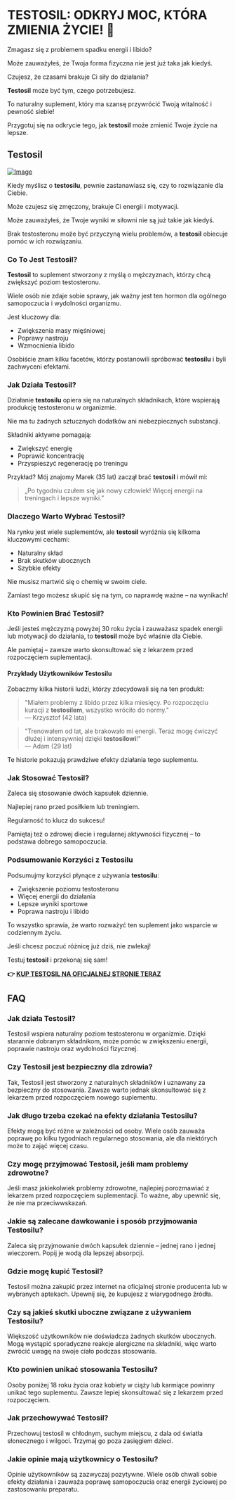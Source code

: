 # TESTOSIL: ODKRYJ MOC, KTÓRA ZMIENIA ŻYCIE! 💪

Zmagasz się z problemem spadku energii i libido? 

Może zauważyłeś, że Twoja forma fizyczna nie jest już taka jak kiedyś. 

Czujesz, że czasami brakuje Ci siły do działania? 

**Testosil** może być tym, czego potrzebujesz. 

To naturalny suplement, który ma szansę przywrócić Twoją witalność i pewność siebie! 

Przygotuj się na odkrycie tego, jak **testosil** może zmienić Twoje życie na lepsze.

## Testosil

[![Image](https://www2.sellhealth.com/258/testosil_3b_1.png)](https://gchaffi.com/0n94NR1e)

Kiedy myślisz o **testosilu**, pewnie zastanawiasz się, czy to rozwiązanie dla Ciebie. 

Może czujesz się zmęczony, brakuje Ci energii i motywacji. 

Może zauważyłeś, że Twoje wyniki w siłowni nie są już takie jak kiedyś. 

Brak testosteronu może być przyczyną wielu problemów, a **testosil** obiecuje pomóc w ich rozwiązaniu.

### Co To Jest Testosil?

**Testosil** to suplement stworzony z myślą o mężczyznach, którzy chcą zwiększyć poziom testosteronu. 

Wiele osób nie zdaje sobie sprawy, jak ważny jest ten hormon dla ogólnego samopoczucia i wydolności organizmu.

Jest kluczowy dla:

- Zwiększenia masy mięśniowej
- Poprawy nastroju
- Wzmocnienia libido

Osobiście znam kilku facetów, którzy postanowili spróbować **testosilu** i byli zachwyceni efektami.

### Jak Działa Testosil?

Działanie **testosilu** opiera się na naturalnych składnikach, które wspierają produkcję testosteronu w organizmie. 

Nie ma tu żadnych sztucznych dodatków ani niebezpiecznych substancji.

Składniki aktywne pomagają:

- Zwiększyć energię
- Poprawić koncentrację
- Przyspieszyć regenerację po treningu

Przykład? Mój znajomy Marek (35 lat) zaczął brać **testosil** i mówił mi: 
> „Po tygodniu czułem się jak nowy człowiek! Więcej energii na treningach i lepsze wyniki.”

### Dlaczego Warto Wybrać Testosil?

Na rynku jest wiele suplementów, ale **testosil** wyróżnia się kilkoma kluczowymi cechami:

- Naturalny skład
- Brak skutków ubocznych
- Szybkie efekty

Nie musisz martwić się o chemię w swoim ciele. 

Zamiast tego możesz skupić się na tym, co naprawdę ważne – na wynikach!

### Kto Powinien Brać Testosil?

Jeśli jesteś mężczyzną powyżej 30 roku życia i zauważasz spadek energii lub motywacji do działania, to **testosil** może być właśnie dla Ciebie.

Ale pamiętaj – zawsze warto skonsultować się z lekarzem przed rozpoczęciem suplementacji.

#### Przykłady Użytkowników Testosilu

Zobaczmy kilka historii ludzi, którzy zdecydowali się na ten produkt:

> "Miałem problemy z libido przez kilka miesięcy. Po rozpoczęciu kuracji z **testosilem**, wszystko wróciło do normy."  
> — Krzysztof (42 lata)

> "Trenowałem od lat, ale brakowało mi energii. Teraz mogę ćwiczyć dłużej i intensywniej dzięki **testosilowi**!"  
> — Adam (29 lat)

Te historie pokazują prawdziwe efekty działania tego suplementu.

### Jak Stosować Testosil?

Zaleca się stosowanie dwóch kapsułek dziennie. 

Najlepiej rano przed posiłkiem lub treningiem.

Regularność to klucz do sukcesu!

Pamiętaj też o zdrowej diecie i regularnej aktywności fizycznej – to podstawa dobrego samopoczucia.

### Podsumowanie Korzyści z Testosilu

Podsumujmy korzyści płynące z używania **testosilu**:

- Zwiększenie poziomu testosteronu
- Więcej energii do działania
- Lepsze wyniki sportowe
- Poprawa nastroju i libido

To wszystko sprawia, że warto rozważyć ten suplement jako wsparcie w codziennym życiu.

Jeśli chcesz poczuć różnicę już dziś, nie zwlekaj! 

Testuj **testosil** i przekonaj się sam!



**👉 [KUP TESTOSIL NA OFICJALNEJ STRONIE TERAZ](https://gchaffi.com/0n94NR1e)**

## FAQ

### Jak działa Testosil?

Testosil wspiera naturalny poziom testosteronu w organizmie. Dzięki starannie dobranym składnikom, może pomóc w zwiększeniu energii, poprawie nastroju oraz wydolności fizycznej.

### Czy Testosil jest bezpieczny dla zdrowia?

Tak, Testosil jest stworzony z naturalnych składników i uznawany za bezpieczny do stosowania. Zawsze warto jednak skonsultować się z lekarzem przed rozpoczęciem nowego suplementu.

### Jak długo trzeba czekać na efekty działania Testosilu?

Efekty mogą być różne w zależności od osoby. Wiele osób zauważa poprawę po kilku tygodniach regularnego stosowania, ale dla niektórych może to zająć więcej czasu.

### Czy mogę przyjmować Testosil, jeśli mam problemy zdrowotne?

Jeśli masz jakiekolwiek problemy zdrowotne, najlepiej porozmawiać z lekarzem przed rozpoczęciem suplementacji. To ważne, aby upewnić się, że nie ma przeciwwskazań.

### Jakie są zalecane dawkowanie i sposób przyjmowania Testosilu?

Zaleca się przyjmowanie dwóch kapsułek dziennie – jednej rano i jednej wieczorem. Popij je wodą dla lepszej absorpcji.

### Gdzie mogę kupić Testosil?

Testosil można zakupić przez internet na oficjalnej stronie producenta lub w wybranych aptekach. Upewnij się, że kupujesz z wiarygodnego źródła.

### Czy są jakieś skutki uboczne związane z używaniem Testosilu?

Większość użytkowników nie doświadcza żadnych skutków ubocznych. Mogą wystąpić sporadyczne reakcje alergiczne na składniki, więc warto zwrócić uwagę na swoje ciało podczas stosowania.

### Kto powinien unikać stosowania Testosilu?

Osoby poniżej 18 roku życia oraz kobiety w ciąży lub karmiące powinny unikać tego suplementu. Zawsze lepiej skonsultować się z lekarzem przed rozpoczęciem.

### Jak przechowywać Testosil?

Przechowuj testosil w chłodnym, suchym miejscu, z dala od światła słonecznego i wilgoci. Trzymaj go poza zasięgiem dzieci.

### Jakie opinie mają użytkownicy o Testosilu? 

Opinie użytkowników są zazwyczaj pozytywne. Wiele osób chwali sobie efekty działania i zauważa poprawę samopoczucia oraz energii życiowej po zastosowaniu preparatu.